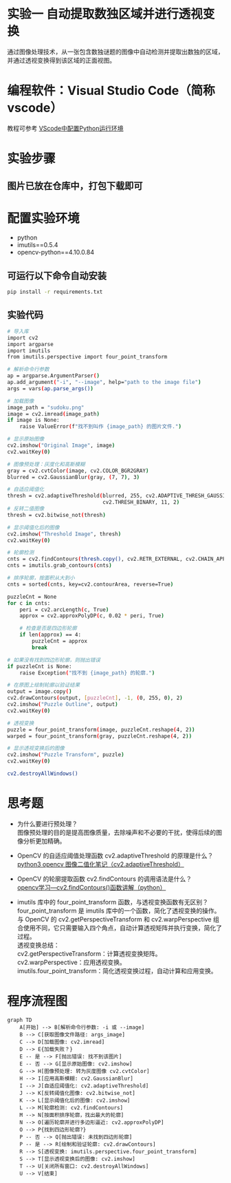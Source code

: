 # 实验一 自动提取数独区域并进行透视变换
通过图像处理技术，从一张包含数独谜题的图像中自动检测并提取出数独的区域，并通过透视变换得到该区域的正面视图。
# 编程软件：Visual Studio Code（简称 vscode）
教程可参考 [VScode中配置Python运行环境](bilibili.com/video/BV1tF411M7hy)
# 实验步骤
## 图片已放在仓库中，打包下载即可
# 配置实验环境
- python
- imutils==0.5.4
- opencv-python==4.10.0.84
## 可运行以下命令自动安装
```bash
pip install -r requirements.txt
```
## 实验代码
```bash
# 导入库
import cv2
import argparse
import imutils
from imutils.perspective import four_point_transform

# 解析命令行参数
ap = argparse.ArgumentParser()
ap.add_argument("-i", "--image", help="path to the image file")
args = vars(ap.parse_args())

# 加载图像
image_path = "sudoku.png"
image = cv2.imread(image_path)
if image is None:
    raise ValueError(f"找不到叫作 {image_path} 的图片文件.")

# 显示原始图像
cv2.imshow("Original Image", image)
cv2.waitKey(0)

# 图像预处理：灰度化和高斯模糊
gray = cv2.cvtColor(image, cv2.COLOR_BGR2GRAY)
blurred = cv2.GaussianBlur(gray, (7, 7), 3)

# 自适应阈值化
thresh = cv2.adaptiveThreshold(blurred, 255, cv2.ADAPTIVE_THRESH_GAUSSIAN_C,
                               cv2.THRESH_BINARY, 11, 2)
# 反转二值图像
thresh = cv2.bitwise_not(thresh)

# 显示阈值化后的图像
cv2.imshow("Threshold Image", thresh)
cv2.waitKey(0)

# 轮廓检测
cnts = cv2.findContours(thresh.copy(), cv2.RETR_EXTERNAL, cv2.CHAIN_APPROX_SIMPLE)
cnts = imutils.grab_contours(cnts)

# 排序轮廓，按面积从大到小
cnts = sorted(cnts, key=cv2.contourArea, reverse=True)

puzzleCnt = None
for c in cnts:
    peri = cv2.arcLength(c, True)
    approx = cv2.approxPolyDP(c, 0.02 * peri, True)

    # 检查是否是四边形轮廓
    if len(approx) == 4:
        puzzleCnt = approx
        break

# 如果没有找到四边形轮廓，则抛出错误
if puzzleCnt is None:
    raise Exception("找不到 {image_path} 的轮廓.")

# 在原图上绘制轮廓以验证结果
output = image.copy()
cv2.drawContours(output, [puzzleCnt], -1, (0, 255, 0), 2)
cv2.imshow("Puzzle Outline", output)
cv2.waitKey(0)

# 透视变换
puzzle = four_point_transform(image, puzzleCnt.reshape(4, 2))
warped = four_point_transform(gray, puzzleCnt.reshape(4, 2))

# 显示透视变换后的图像
cv2.imshow("Puzzle Transform", puzzle)
cv2.waitKey(0)

cv2.destroyAllWindows()

```
# 思考题
- 为什么要进行预处理？
<br> 图像预处理的目的是提高图像质量，去除噪声和不必要的干扰，使得后续的图像分析更加精确。

- OpenCV 的自适应阈值处理函数 cv2.adaptiveThreshold 的原理是什么？<br>
[python3 opencv 图像二值化笔记（cv2.adaptiveThreshold）](https://blog.csdn.net/laoyezha/article/details/106445437)

- OpenCV 的轮廓提取函数 cv2.findContours 的调用语法是什么？<br>
[opencv学习—cv2.findContours()函数讲解（python）](https://blog.csdn.net/weixin_44690935/article/details/109008946)

- imutils 库中的 four_point_transform 函数，与透视变换函数有无区别？
<br> four_point_transform 是 imutils 库中的一个函数，简化了透视变换的操作。与 OpenCV 的 cv2.getPerspectiveTransform 和 cv2.warpPerspective 组合使用不同，它只需要输入四个角点，自动计算透视矩阵并执行变换，简化了过程。
<br> 透视变换总结：
<br> cv2.getPerspectiveTransform：计算透视变换矩阵。
<br> cv2.warpPerspective：应用透视变换。
<br> imutils.four_point_transform：简化透视变换过程，自动计算和应用变换。
# 程序流程图
```mermaid
graph TD
    A[开始] --> B[解析命令行参数: -i 或 --image]
    B --> C[获取图像文件路径: args_image]
    C --> D[加载图像: cv2.imread]
    D --> E{加载失败？}
    E -- 是 --> F[抛出错误: 找不到该图片]
    E -- 否 --> G[显示原始图像: cv2.imshow]
    G --> H[图像预处理: 转为灰度图像 cv2.cvtColor]
    H --> I[应用高斯模糊: cv2.GaussianBlur]
    I --> J[自适应阈值化: cv2.adaptiveThreshold]
    J --> K[反转阈值化图像: cv2.bitwise_not]
    K --> L[显示阈值化后的图像: cv2.imshow]
    L --> M[轮廓检测: cv2.findContours]
    M --> N[按面积排序轮廓，找出最大的轮廓]
    N --> O[遍历轮廓并进行多边形逼近: cv2.approxPolyDP]
    O --> P{找到四边形轮廓?}
    P -- 否 --> Q[抛出错误: 未找到四边形轮廓]
    P -- 是 --> R[绘制和验证轮廓: cv2.drawContours]
    R --> S[透视变换: imutils.perspective.four_point_transform]
    S --> T[显示透视变换后的图像: cv2.imshow]
    T --> U[关闭所有窗口: cv2.destroyAllWindows]
    U --> V[结束]

```
